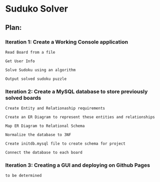 # Suduko Solver

## Plan:

### Iteration 1: Create a Working Console application

    Read Board from a file

    Get User Info

    Solve Sudoku using an algorithm

    Output solved sudoku puzzle

### Iteration 2: Create a MySQL database to store previously solved boards
    
    Create Entity and Relationaship requirements

    Create an ER Diagram to represent these entities and relationships

    Map ER Diagram to Relational Schema

    Normalize the database to 3NF 

    Create initdb.mysql file to create schema for project

    Connect the database to each board

### Iteration 3: Creating a GUI and deploying on Github Pages 

    to be determined